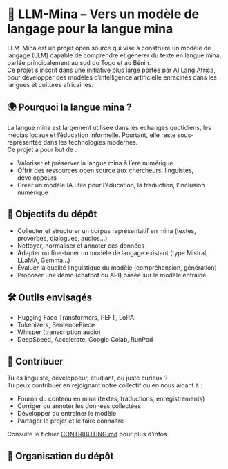 # 🧠 LLM-Mina – Vers un modèle de langage pour la langue mina

LLM-Mina est un projet open source qui vise à construire un modèle de langage (LLM) capable de comprendre et générer du texte en langue mina, parlée principalement au sud du Togo et au Bénin.  
Ce projet s’inscrit dans une initiative plus large portée par [AI Lang Africa](https://github.com/ai-lang-africa), pour développer des modèles d’intelligence artificielle enracinés dans les langues et cultures africaines.

## 🌍 Pourquoi la langue mina ?
La langue mina est largement utilisée dans les échanges quotidiens, les médias locaux et l’éducation informelle. Pourtant, elle reste sous-représentée dans les technologies modernes.  
Ce projet a pour but de :

- Valoriser et préserver la langue mina à l’ère numérique
- Offrir des ressources open source aux chercheurs, linguistes, développeurs
- Créer un modèle IA utile pour l’éducation, la traduction, l’inclusion numérique

## 🎯 Objectifs du dépôt

- Collecter et structurer un corpus représentatif en mina (textes, proverbes, dialogues, audios…)
- Nettoyer, normaliser et annoter ces données
- Adapter ou fine-tuner un modèle de langage existant (type Mistral, LLaMA, Gemma…)
- Évaluer la qualité linguistique du modèle (compréhension, génération)
- Proposer une démo (chatbot ou API) basée sur le modèle entraîné

## 🛠️ Outils envisagés

- Hugging Face Transformers, PEFT, LoRA
- Tokenizers, SentencePiece
- Whisper (transcription audio)
- DeepSpeed, Accelerate, Google Colab, RunPod

## 🤝 Contribuer

Tu es linguiste, développeur, étudiant, ou juste curieux ?  
Tu peux contribuer en rejoignant notre collectif ou en nous aidant à :

- Fournir du contenu en mina (textes, traductions, enregistrements)
- Corriger ou annoter les données collectées
- Développer ou entraîner le modèle
- Partager le projet et le faire connaître

Consulte le fichier [CONTRIBUTING.md](./CONTRIBUTING.md) pour plus d’infos.

## 📁 Organisation du dépôt


